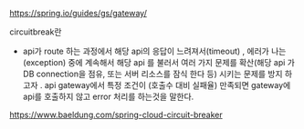 https://spring.io/guides/gs/gateway/

circuitbreak란

- api가 route 하는 과정에서 해당 api의 응답이 느려져서(timeout) , 에러가 나는(exception) 중에 계속해서 해당 api 를 불러서 여러 가지 문제를 확산(해당 api 가 DB connection을 점유, 또는 서버 리소스를 잠식 한다 등) 시키는 문제를 방지 하고자 . api gateway에서 특정 조건이 (호출수 대비 실패율) 만족되면 gateway에 api를 호출하지 않고 error 처리를 하는것을 말한다.



https://www.baeldung.com/spring-cloud-circuit-breaker